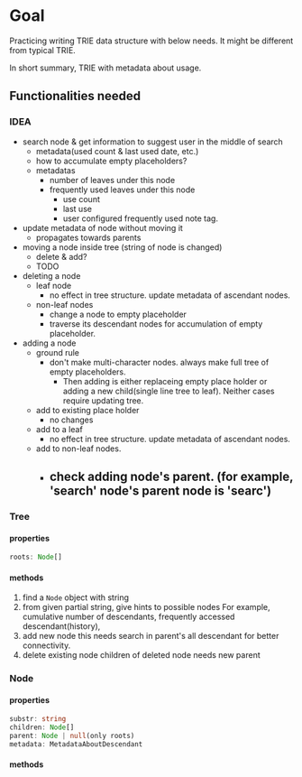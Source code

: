 # Goal

Practicing writing TRIE data structure with below needs.
It might be different from typical TRIE.

In short summary, TRIE with metadata about usage.

## Functionalities needed

### IDEA

- search node & get information to suggest user in the middle of search
    - metadata(used count & last used date, etc.)
    - how to accumulate empty placeholders?
    - metadatas
        - number of leaves under this node
        - frequently used leaves under this node
            - use count
            - last use
            - user configured frequently used note tag.
- update metadata of node without moving it
    - propagates towards parents
- moving a node inside tree (string of node is changed)
    - delete & add?
    - TODO
- deleting a node
    - leaf node
        - no effect in tree structure. update metadata of ascendant nodes.
    - non-leaf nodes
        - change a node to empty placeholder
        - traverse its descendant nodes for accumulation of empty placeholder.    
- adding a node
    - ground rule
        - don't make multi-character nodes. always make full tree of empty placeholders.
            - Then adding is either replaceing empty place holder or adding a new child(single line tree to leaf). Neither cases require updating tree.
    - add to existing place holder
        - no changes
    - add to a leaf
        - no effect in tree structure. update metadata of ascendant nodes.
    - add to non-leaf nodes.
        - check adding node's parent. (for example, 'search' node's parent node is 'searc')
            - 

### Tree

#### properties
```ts
roots: Node[]
```

#### methods

1. find a `Node` object with string
2. from given partial string, give hints to possible nodes
    For example, cumulative number of descendants, frequently accessed descendant(history), 
3. add new node
    this needs search in parent's all descendant for better connectivity.
4. delete existing node
    children of deleted node needs new parent

### Node

#### properties

```ts
substr: string
children: Node[]
parent: Node | null(only roots)
metadata: MetadataAboutDescendant
```

#### methods

